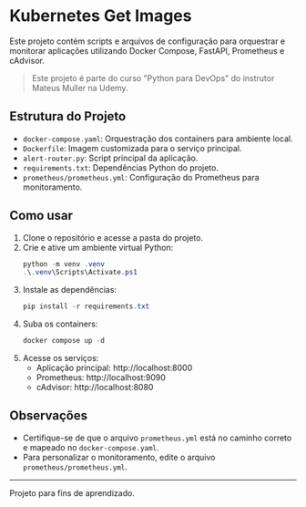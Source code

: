 # Kubernetes Get Images

Este projeto contém scripts e arquivos de configuração para orquestrar e monitorar aplicações utilizando Docker Compose, FastAPI, Prometheus e cAdvisor.

> Este projeto é parte do curso "Python para DevOps" do instrutor Mateus Muller na Udemy.

## Estrutura do Projeto

- `docker-compose.yaml`: Orquestração dos containers para ambiente local.
- `Dockerfile`: Imagem customizada para o serviço principal.
- `alert-router.py`: Script principal da aplicação.
- `requirements.txt`: Dependências Python do projeto.
- `prometheus/prometheus.yml`: Configuração do Prometheus para monitoramento.

## Como usar

1. Clone o repositório e acesse a pasta do projeto.
2. Crie e ative um ambiente virtual Python:
   ```powershell
   python -m venv .venv
   .\.venv\Scripts\Activate.ps1
   ```
3. Instale as dependências:
   ```powershell
   pip install -r requirements.txt
   ```
4. Suba os containers:
   ```powershell
   docker compose up -d
   ```
5. Acesse os serviços:
   - Aplicação principal: http://localhost:8000
   - Prometheus: http://localhost:9090
   - cAdvisor: http://localhost:8080

## Observações
- Certifique-se de que o arquivo `prometheus.yml` está no caminho correto e mapeado no `docker-compose.yaml`.
- Para personalizar o monitoramento, edite o arquivo `prometheus/prometheus.yml`.

---

Projeto para fins de aprendizado.
